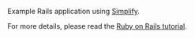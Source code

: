 Example Rails application using [Simplify](https://www.simplify.com).

For more details, please read the [Ruby on Rails tutorial](https://www.simplify.com/commerce/docs/tutorial/examples#rails).
